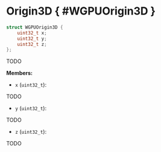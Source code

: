 

# Origin3D { #WGPUOrigin3D }

```C
struct WGPUOrigin3D {
    uint32_t x;
    uint32_t y;
    uint32_t z;
};
```


TODO


**Members:**


 - `x` (`uint32_t`):


TODO


 - `y` (`uint32_t`):


TODO


 - `z` (`uint32_t`):


TODO




